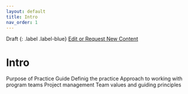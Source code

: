 ```yaml
---
layout: default
title: Intro
nav_order: 1
---
```


Draft
{: .label .label-blue}
[Edit or Request New Content](https://github.com/ksingbeil/design-practice-guide/issues/new/choose)

# Intro

Purpose of Practice Guide
Definig the practice
Approach to working with program teams
Project management
Team values and guiding principles
